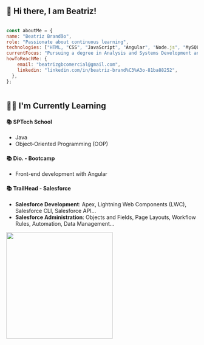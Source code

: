 ## 👋 Hi there, I am Beatriz!

<div style="display: grid; grid-template-columns: '1fr 1fr';">
  
  ```javascript
const aboutMe = {
  name: "Beatriz Brandão",
  role: "Passionate about continuous learning",
  technologies: ["HTML, "CSS", "JavaScript", "Angular", "Node.js", "MySQL", "Java"],
  currentFocus: "Pursuing a degree in Analysis and Systems Development and exploring areas of CRM and Product Management.",
  howToReachMe: {
      email: "beatrizgbcomercial@gmail.com",
      linkedin: "linkedin.com/in/beatriz-brand%C3%A3o-81ba88252",
    },
};
```
</div>
  
## 👩‍💻 I'm Currently Learning

<div >
 <h4>📚 SPTech School</h4>
  <ul>
    <li>Java</li>
    <li>Object-Oriented Programming (OOP)</li>
  </ul>
  <h4>📚 Dio. - Bootcamp</h4>
  <ul>
    <li>Front-end development with Angular</li>
  </ul>
  <h4>📚 TrailHead - Salesforce</h4>
  <ul>
     <li><strong>Salesforce Development</strong>: Apex, Lightning Web Components (LWC), Salesforce CLI, Salesforce API...</li>
     <li><strong>Salesforce Administration</strong>: Objects and Fields, Page Layouts, Workflow Rules, Automation, Data Management...</li>
  </ul>
   
</div>
<div>
    <img width="280" src="https://github-readme-stats.vercel.app/api/top-langs/?username=BeatrizGBrandao&layout=compact&theme=dracula">
</div>